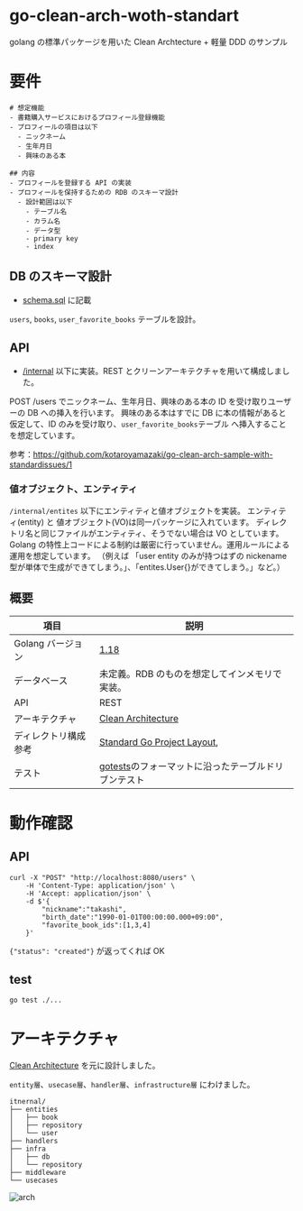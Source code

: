 # go-clean-arch-woth-standart

golang の標準パッケージを用いた Clean Archtecture + 軽量 DDD のサンプル

# 要件

```
# 想定機能
- 書籍購入サービスにおけるプロフィール登録機能
- プロフィールの項目は以下
  - ニックネーム
  - 生年月日
  - 興味のある本

## 内容
- プロフィールを登録する API の実装
- プロフィールを保持するための RDB のスキーマ設計
  - 設計範囲は以下
    - テーブル名
    - カラム名
    - データ型
    - primary key
    - index
```

## DB のスキーマ設計

- [schema.sql](./schema/schema.sql) に記載

`users`, `books`, `user_favorite_books` テーブルを設計。

## API

- [/internal](./internal/) 以下に実装。REST とクリーンアーキテクチャを用いて構成しました。

POST /users でニックネーム、生年月日、興味のある本の ID を受け取りユーザーの DB への挿入を行います。
興味のある本はすでに DB に本の情報があると仮定して、ID のみを受け取り、`user_favorite_books`テーブル へ挿入することを想定しています。

参考：https://github.com/kotaroyamazaki/go-clean-arch-sample-with-standardissues/1

### 値オブジェクト、エンティティ

`/internal/entites` 以下にエンティティと値オブジェクトを実装。
エンティティ(entity) と 値オブジェクト(VO)は同一パッケージに入れています。
ディレクトリ名と同じファイルがエンティティ、そうでない場合は VO としています。
Golang の特性上コードによる制約は厳密に行っていません。運用ルールによる運用を想定しています。
（例えば 「user entity のみが持つはずの nickename 型が単体で生成ができてしまう。」、「entites.User{}ができてしまう。」など。）

## 概要

| 項目                 | 説明                                                                                               |
| -------------------- | -------------------------------------------------------------------------------------------------- |
| Golang バージョン    | [1.18](https://golang.org/doc/go1.18)                                                              |
| データベース         | 未定義。RDB のものを想定してインメモリで実装。                                                     |
| API                  | REST                                                                                               |
| アーキテクチャ       | [Clean Architecture](https://blog.cleancoder.com/uncle-bob/2012/08/13/the-clean-architecture.html) |
| ディレクトリ構成参考 | [Standard Go Project Layout](https://github.com/golang-standards/project-layout),                  |
| テスト               | [gotests](https://github.com/cweill/gotests)のフォーマットに沿ったテーブルドリブンテスト           |

# 動作確認

## API

```
curl -X "POST" "http://localhost:8080/users" \
    -H 'Content-Type: application/json' \
    -H 'Accept: application/json' \
    -d $'{
        "nickname":"takashi",
        "birth_date":"1990-01-01T00:00:00.000+09:00",
        "favorite_book_ids":[1,3,4]
    }'
```

`{"status": "created"}` が返ってくれば OK

## test

```
go test ./...
```

# アーキテクチャ

[Clean Architecture](https://blog.cleancoder.com/uncle-bob/2012/08/13/the-clean-architecture.html) を元に設計しました。

`entity層`、`usecase層`、`handler層`、`infrastructure層` にわけました。

```
itnernal/
├── entities
│   ├── book
│   ├── repository
│   └── user
├── handlers
├── infra
│   ├── db
│   └── repository
├── middleware
└── usecases
```

![arch](https://user-images.githubusercontent.com/7589567/179364458-4d3b6f93-608f-4273-b793-e7227b05fe2d.png)
